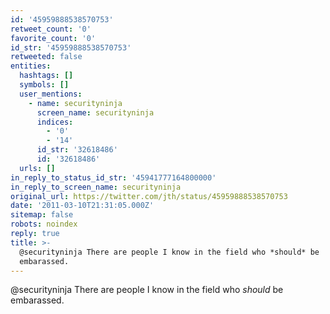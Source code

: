 ```yaml
---
id: '45959888538570753'
retweet_count: '0'
favorite_count: '0'
id_str: '45959888538570753'
retweeted: false
entities:
  hashtags: []
  symbols: []
  user_mentions:
    - name: securityninja
      screen_name: securityninja
      indices:
        - '0'
        - '14'
      id_str: '32618486'
      id: '32618486'
  urls: []
in_reply_to_status_id_str: '45941777164800000'
in_reply_to_screen_name: securityninja
original_url: https://twitter.com/jth/status/45959888538570753
date: '2011-03-10T21:31:05.000Z'
sitemap: false
robots: noindex
reply: true
title: >-
  @securityninja There are people I know in the field who *should* be
  embarassed.
---
```


@securityninja There are people I know in the field who *should* be embarassed.